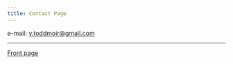```yaml
---
title: Contact Page
--- 
```


e-mail: v.toddmoir@gmail.com

---
[Front page](../../index.md#tophome)